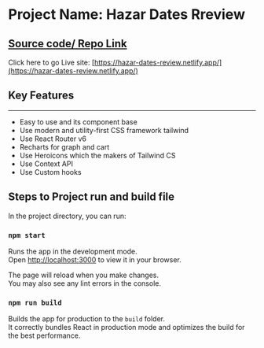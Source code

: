 # Project Name: Hazar Dates Rreview

## [Source code/ Repo Link](https://github.com/programming-hero-web-course-4/product-analysis-website-tilok-wp)

Click here to go Live site: [https://hazar-dates-review.netlify.app/](https://hazar-dates-review.netlify.app/)

## Key Features

---

- Easy to use and its component base
- Use modern and utility-first CSS framework tailwind
- Use React Router v6
- Recharts for graph and cart
- Use Heroicons which the makers of Tailwind CS
- Use Context API
- Use Custom hooks

## Steps to Project run and build file

In the project directory, you can run:

### `npm start`

Runs the app in the development mode.\
Open [http://localhost:3000](http://localhost:3000) to view it in your browser.

The page will reload when you make changes.\
You may also see any lint errors in the console.

### `npm run build`

Builds the app for production to the `build` folder.\
It correctly bundles React in production mode and optimizes the build for the best performance.
